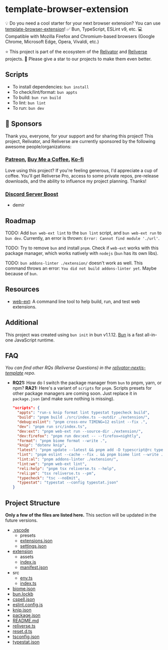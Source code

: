# template-browser-extension

💡 Do you need a cool starter for your next browser extension? You can use [template-browser-extension](https://github.com/blefnk/template-browser-extension)! ✅ Bun, TypeScript, ESLint v9, etc. 💻 Compatible with Mozilla Firefox and Chromium-based browsers (Google Chrome, Microsoft Edge, Opera, Vivaldi, etc.)

⭐ This project is part of the ecosystem of the [Relivator](https://github.com/blefnk/relivator) and [Reliverse](https://github.com/blefnk/reliverse) projects. 🙏 Please give a star to our projects to make them even better.

## Scripts

- To install dependencies: `bun install`
- To check/lint/format: `bun appts`
- To build: `bun run build`
- To lint: `bun lint`
- To run: `bun dev`

## 🩷 Sponsors

Thank you, everyone, for your support and for sharing this project! This project, Relivator, and Reliverse are currently sponsored by the following awesome people/organizations:

### [Patreon](https://patreon.com/blefnk), [Buy Me a Coffee](https://buymeacoffee.com/blefnk), [Ko-fi](https://ko-fi.com/blefnk)

Love using this project? If you're feeling generous, I'd appreciate a cup of coffee. You'll get Reliverse Pro, access to some private repos, pre-release downloads, and the ability to influence my project planning. Thanks!

### [Discord Server Boost](https://discord.gg/C4Z46fHKQ8)

- demir

## Roadmap

TODO: Add `bun web-ext lint` to the `bun lint` script, and `bun web-ext run` to `bun dev`. Currently, an error is thrown: `Error: Cannot find module './url'`.

TODO: Try to remove `bun` and install `pnpm`. Check if `web-ext` works with this package manager, which works natively with `nodejs` (`bun` has its own libs).

TODO: `bun addons-linter ./extension/` doesn't work as well. This command throws an error: `You did not build addons-linter yet`. Maybe because of `bun`.

## Resources

- [web-ext](https://github.com/mozilla/web-ext): A command line tool to help build, run, and test web extensions.

## Additional

This project was created using `bun init` in bun v1.1.12. [Bun](https://bun.sh) is a fast all-in-one JavaScript runtime.

## FAQ

_You can find other RQs (Reliverse Questions) in the [relivator-nextjs-template](https://github.com/blefnk/relivator-nextjs-template) repo._

- **RQ21:** How do I switch the package manager from `bun` to pnpm, yarn, or npm?
  **RA21:** Here's a variant of `scripts` for `pnpm`. Scripts presets for other package managers are coming soon. Just replace it in `package.json` (and make sure nothing is missing).

  ```json
  "scripts": {
    "appts": "run-s knip format lint typestat typecheck build",
    "build": "pnpm build ./src/index.ts --outdir ./extension/",
    "debug:eslint": "pnpm cross-env TIMING=12 eslint --fix .",
    "dev": "pnpm run src/index.ts",
    "dev:ext": "pnpm web-ext run --source-dir ./extension/",
    "dev:firefox": "pnpm run dev:ext -- --firefox=nightly",
    "format": "pnpm biome format --write .",
    "knip": "dotenv knip",
    "latest": "pnpm update --latest && pnpm add -D typescript@rc typescript-eslint@rc-v8",
    "lint": "pnpm eslint --cache --fix . && pnpm biome lint --write .",
    "lint:al": "pnpm addons-linter ./extension/",
    "lint:we": "pnpm web-ext lint",
    "reli:help": "pnpm tsx reliverse.ts --help",
    "reli:pm": "tsx reliverse.ts --pm",
    "typecheck": "tsc --noEmit",
    "typestat": "typestat --config typestat.json"
  }
  ```

## Project Structure

**Only a few of the files are listed here.** This section will be updated in the future versions.

- [.vscode](https://code.visualstudio.com)
  - presets
  - [extensions.json](https://code.visualstudio.com/docs/editor/extension-marketplace)
  - [settings.json](https://code.visualstudio.com/docs/getstarted/settings)
- [extension](https://developer.mozilla.org/en-US/docs/Mozilla/Add-ons/WebExtensions)
  - assets
  - [index.js](https://developer.mozilla.org/en-US/docs/Mozilla/Add-ons/WebExtensions/Your_first_WebExtension)
  - [manifest.json](https://developer.mozilla.org/en-US/docs/Mozilla/Add-ons/WebExtensions/manifest.json)
- src
  - [env.ts](https://create.t3.gg/en/usage/env-variables)
  - [index.ts](https://bun.sh/docs/runtime/typescript)
- [biome.json](https://biomejs.dev/reference/configuration)
- [bun.lockb](https://bun.sh/docs/install/lockfile)
- [cspell.json](https://cspell.org/configuration)
- [eslint.config.js](https://eslint.org/docs/latest/use/configure/configuration-files)
- [knip.json](https://knip.dev/reference/configuration)
- [package.json](https://docs.npmjs.com/cli/v10/configuring-npm/package-json)
- [README.md](https://docs.github.com/en/get-started/writing-on-github/getting-started-with-writing-and-formatting-on-github/basic-writing-and-formatting-syntax)
- [reliverse.ts](https://github.com/blefnk/reliverse)
- [reset.d.ts](https://www.totaltypescript.com/ts-reset)
- [tsconfig.json](https://www.typescriptlang.org/docs/handbook/tsconfig-json.html)
- [typestat.json](https://github.com/JoshuaKGoldberg/TypeStat#readme)
